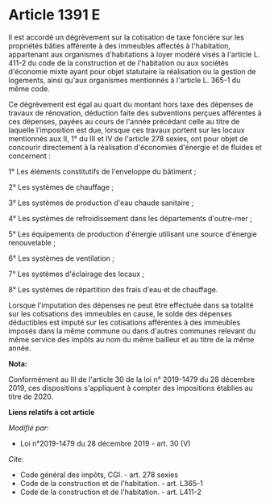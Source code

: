 # Article 1391 E

Il est accordé un dégrèvement sur la cotisation de taxe foncière sur les propriétés bâties afférente à des immeubles affectés
à l'habitation, appartenant aux organismes d'habitations à loyer modéré visés à l'article L. 411-2 du code de la construction
et de l'habitation ou aux sociétés d'économie mixte ayant pour objet statutaire la réalisation ou la gestion de logements,
ainsi qu'aux organismes mentionnés à l'article L. 365-1 du même code.

Ce dégrèvement est égal au quart du montant hors taxe des dépenses de travaux de rénovation, déduction faite des subventions
perçues afférentes à ces dépenses, payées au cours de l'année précédant celle au titre de laquelle l'imposition est due,
lorsque ces travaux portent sur les locaux mentionnés aux II, 1° du III et IV de l'article 278 sexies, ont pour objet de
concourir directement à la réalisation d'économies d'énergie et de fluides et concernent :

1° Les éléments constitutifs de l'enveloppe du bâtiment ;

2° Les systèmes de chauffage ;

3° Les systèmes de production d'eau chaude sanitaire ;

4° Les systèmes de refroidissement dans les départements d'outre-mer ;

5° Les équipements de production d'énergie utilisant une source d'énergie renouvelable ;

6° Les systèmes de ventilation ;

7° Les systèmes d'éclairage des locaux ;

8° Les systèmes de répartition des frais d'eau et de chauffage.

Lorsque l'imputation des dépenses ne peut être effectuée dans sa totalité sur les cotisations des immeubles en cause, le
solde des dépenses déductibles est imputé sur les cotisations afférentes à des immeubles imposés dans la même commune ou dans
d'autres communes relevant du même service des impôts au nom du même bailleur et au titre de la même année.

**Nota:**

Conformément au III de l'article 30 de la loi n° 2019-1479 du 28 décembre 2019, ces dispositions s'appliquent à compter des
impositions établies au titre de 2020.

**Liens relatifs à cet article**

_Modifié par_:

  - Loi n°2019-1479 du 28 décembre 2019 - art. 30 (V)

_Cite_:

  - Code général des impôts, CGI. - art. 278 sexies
  - Code de la construction et de l'habitation. - art. L365-1
  - Code de la construction et de l'habitation. - art. L411-2
